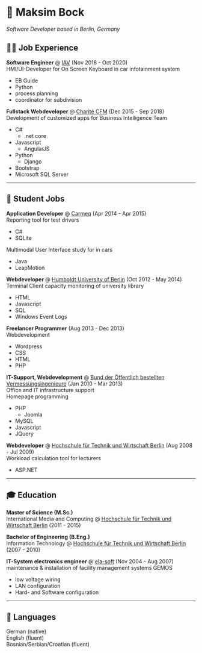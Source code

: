 # 📇 Maksim Bock
*Software Developer based in Berlin, Germany*

## 👨‍💻 Job Experience
**Software Engineer** @ [IAV](https://iav.com/) (Nov 2018 - Oct 2020)  
HMI/UI-Developer for On Screen Keyboard in car infotainment system
* EB Guide  
* Python
* process planning
* coordinator for subdivision 

**Fullstack Webdeveloper** @ [Charité CFM](https://cfm-charite.de/home/) (Dec 2015 - Sep 2018)  
Development of customized apps for Business Intelligence Team
* C# 
  * .net core
* Javascript 
  * AngularJS
* Python
  * Django
* Bootstrap
* Microsoft SQL Server

* * * 

## 🐣 Student Jobs
**Application Developer** @ [Carmeq](https://carmeq.com) (Apr 2014 - Apr 2015)  
Reporting tool for test drivers  
* C#
* SQLite

Multimodal User Interface study for in cars
* Java
* LeapMotion

**Webdeveloper** @ [Humboldt University of Berlin](https://hu-berlin.de) (Oct 2012 - May 2014)  
Terminal Client capacity monitoring of university library
* HTML 
* Javascript 
* SQL
* Windows Event Logs

**Freelancer Programmer** (Aug 2013 - Dec 2013)  
Webdevelopment
* Wordpress 
* CSS 
* HTML 
* PHP

**IT-Support, Webdevelopment** @ 
[Bund der Öffentlich bestellten Vermessungsingenieure](https://www.bdvi.de/de/home) (Jan 2010 - Mar 2013)  
Office and IT infrastructure support  
Homepage programming 
* PHP
  * Joomla
* MySQL
* Javascript
* JQuery

**Webdeveloper** @ [Hochschule für Technik und Wirtschaft Berlin](https://htw-berlin.de) (Aug 2008 - Jul 2009)  
Workload calculation tool for lecturers 
* ASP.<span>NET

* * * 

## 🎓 Education
**Master of Science (M.Sc.)**  
International Media and Computing @ [Hochschule für Technik und Wirtschaft Berlin](https://imi-master.htw-berlin.de/studium/) (2011 - 2015)

**Bachelor of Engineering (B.Eng.)**  
Information Technology @ [Hochschule für Technik und Wirtschaft Berlin](https://ikt-bachelor.htw-berlin.de/studium/) (2007 - 2010)

**IT-System electronics engineer** @ [ela-soft](https://www.ela-soft.com/) (Nov 2004 - Aug 2007)  
maintenance & installation of facility management systems GEMOS
* low voltage wiring
* LAN configuration
* Hard- and Software configuration


* * * 

## 💬 Languages
German (native)  
English (fluent)  
Bosnian/Serbian/Croatian (fluent)
